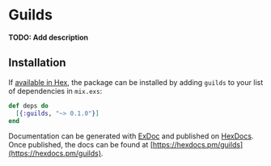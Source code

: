 # Guilds

**TODO: Add description**

## Installation

If [available in Hex](https://hex.pm/docs/publish), the package can be installed
by adding `guilds` to your list of dependencies in `mix.exs`:

```elixir
def deps do
  [{:guilds, "~> 0.1.0"}]
end
```

Documentation can be generated with [ExDoc](https://github.com/elixir-lang/ex_doc)
and published on [HexDocs](https://hexdocs.pm). Once published, the docs can
be found at [https://hexdocs.pm/guilds](https://hexdocs.pm/guilds).

